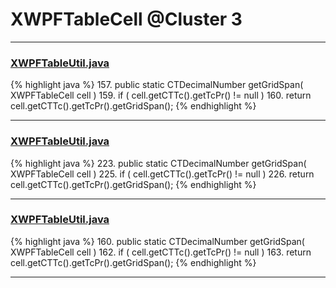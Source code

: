 # XWPFTableCell @Cluster 3

***

### [XWPFTableUtil.java](https://searchcode.com/codesearch/view/12208688/)
{% highlight java %}
157. public static CTDecimalNumber getGridSpan( XWPFTableCell cell )
159.     if ( cell.getCTTc().getTcPr() != null )
160.         return cell.getCTTc().getTcPr().getGridSpan();
{% endhighlight %}

***

### [XWPFTableUtil.java](https://searchcode.com/codesearch/view/96672636/)
{% highlight java %}
223. public static CTDecimalNumber getGridSpan( XWPFTableCell cell )
225.     if ( cell.getCTTc().getTcPr() != null )
226.         return cell.getCTTc().getTcPr().getGridSpan();
{% endhighlight %}

***

### [XWPFTableUtil.java](https://searchcode.com/codesearch/view/96673299/)
{% highlight java %}
160. public static CTDecimalNumber getGridSpan( XWPFTableCell cell )
162.     if ( cell.getCTTc().getTcPr() != null )
163.         return cell.getCTTc().getTcPr().getGridSpan();
{% endhighlight %}

***

